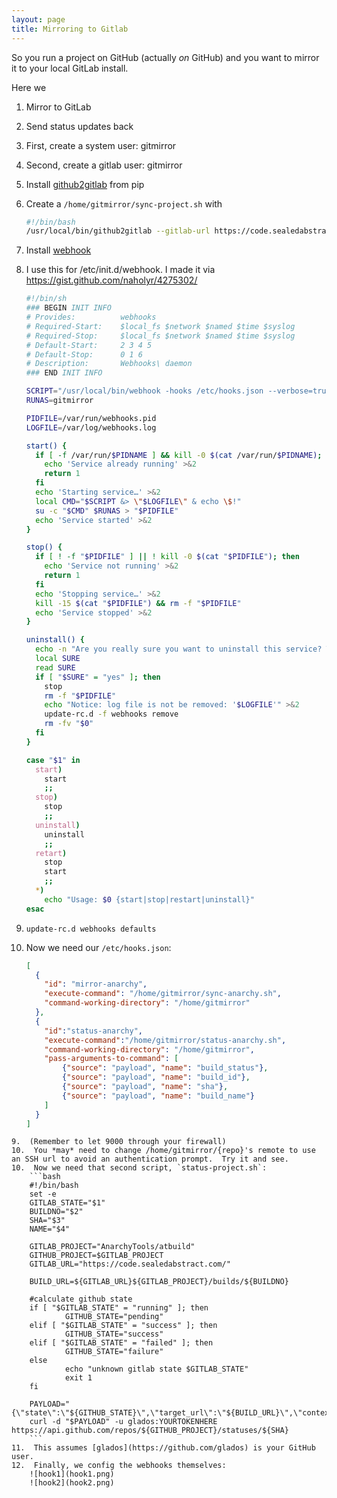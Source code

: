 ```yaml
---
layout: page
title: Mirroring to Gitlab
---
```


So you run a project on GitHub (actually *on* GitHub) and you want to mirror it to your local GitLab install.

Here we

1.  Mirror to GitLab
2.  Send status updates back

1.  First, create a system user: gitmirror
2.  Second, create a gitlab user: gitmirror
3.  Install [github2gitlab](https://pypi.python.org/pypi/github2gitlab) from pip
4.  Create a `/home/gitmirror/sync-project.sh` with
    
    ```bash
    #!/bin/bash
    /usr/local/bin/github2gitlab --gitlab-url https://code.sealedabstract.com --gitlab-token 'YOURTOKEN' --github-repo AnarchyTools/atbuild --gitlab-repo AnarchyTools/atbuild
    ```
5.  Install [webhook](https://github.com/adnanh/webhook)
6.  I use this for /etc/init.d/webhook.  I made it via https://gist.github.com/naholyr/4275302/
    
    ```bash
    #!/bin/sh
    ### BEGIN INIT INFO
    # Provides:          webhooks
    # Required-Start:    $local_fs $network $named $time $syslog
    # Required-Stop:     $local_fs $network $named $time $syslog
    # Default-Start:     2 3 4 5
    # Default-Stop:      0 1 6
    # Description:       Webhooks\ daemon
    ### END INIT INFO

    SCRIPT="/usr/local/bin/webhook -hooks /etc/hooks.json --verbose=true"
    RUNAS=gitmirror

    PIDFILE=/var/run/webhooks.pid
    LOGFILE=/var/log/webhooks.log

    start() {
      if [ -f /var/run/$PIDNAME ] && kill -0 $(cat /var/run/$PIDNAME); then
        echo 'Service already running' >&2
        return 1
      fi
      echo 'Starting service…' >&2
      local CMD="$SCRIPT &> \"$LOGFILE\" & echo \$!"
      su -c "$CMD" $RUNAS > "$PIDFILE"
      echo 'Service started' >&2
    }

    stop() {
      if [ ! -f "$PIDFILE" ] || ! kill -0 $(cat "$PIDFILE"); then
        echo 'Service not running' >&2
        return 1
      fi
      echo 'Stopping service…' >&2
      kill -15 $(cat "$PIDFILE") && rm -f "$PIDFILE"
      echo 'Service stopped' >&2
    }

    uninstall() {
      echo -n "Are you really sure you want to uninstall this service? That cannot be undone. [yes|No] "
      local SURE
      read SURE
      if [ "$SURE" = "yes" ]; then
        stop
        rm -f "$PIDFILE"
        echo "Notice: log file is not be removed: '$LOGFILE'" >&2
        update-rc.d -f webhooks remove
        rm -fv "$0"
      fi
    }

    case "$1" in
      start)
        start
        ;;
      stop)
        stop
        ;;
      uninstall)
        uninstall
        ;;
      retart)
        stop
        start
        ;;
      *)
        echo "Usage: $0 {start|stop|restart|uninstall}"
    esac
    ```
7.  `update-rc.d webhooks defaults`
8.  Now we need our `/etc/hooks.json`:
    
    ```json
    [
      {
        "id": "mirror-anarchy",
        "execute-command": "/home/gitmirror/sync-anarchy.sh",
        "command-working-directory": "/home/gitmirror"
      },
      {
        "id":"status-anarchy",
        "execute-command":"/home/gitmirror/status-anarchy.sh",
        "command-working-directory": "/home/gitmirror",
        "pass-arguments-to-command": [
            {"source": "payload", "name": "build_status"},
            {"source": "payload", "name": "build_id"},
            {"source": "payload", "name": "sha"},
            {"source": "payload", "name": "build_name"}
        ]
      }
    ]
```
9.  (Remember to let 9000 through your firewall)
10.  You *may* need to change /home/gitmirror/{repo}'s remote to use an SSH url to avoid an authentication prompt.  Try it and see.
10.  Now we need that second script, `status-project.sh`:
    ```bash
    #!/bin/bash
    set -e
    GITLAB_STATE="$1"
    BUILDNO="$2"
    SHA="$3"
    NAME="$4"

    GITLAB_PROJECT="AnarchyTools/atbuild"
    GITHUB_PROJECT=$GITLAB_PROJECT
    GITLAB_URL="https://code.sealedabstract.com/"

    BUILD_URL=${GITLAB_URL}${GITLAB_PROJECT}/builds/${BUILDNO}

    #calculate github state
    if [ "$GITLAB_STATE" = "running" ]; then
            GITHUB_STATE="pending"
    elif [ "$GITLAB_STATE" = "success" ]; then
            GITHUB_STATE="success"
    elif [ "$GITLAB_STATE" = "failed" ]; then
            GITHUB_STATE="failure"
    else
            echo "unknown gitlab state $GITLAB_STATE"
            exit 1
    fi

    PAYLOAD="{\"state\":\"${GITHUB_STATE}\",\"target_url\":\"${BUILD_URL}\",\"context\":\"$NAME\"}"
    curl -d "$PAYLOAD" -u glados:YOURTOKENHERE https://api.github.com/repos/${GITHUB_PROJECT}/statuses/${SHA}
    ```
11.  This assumes [glados](https://github.com/glados) is your GitHub user.
12.  Finally, we config the webhooks themselves:
    ![hook1](hook1.png)
    ![hook2](hook2.png)

